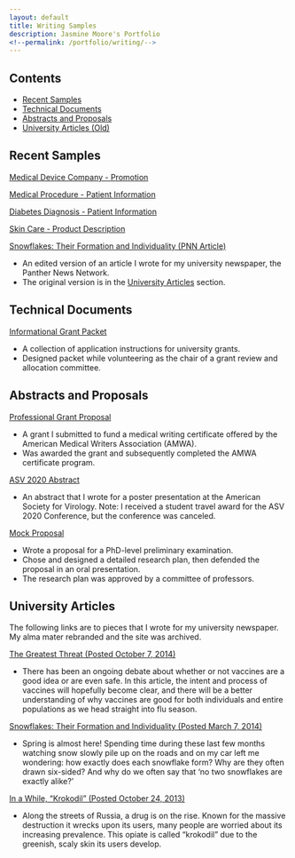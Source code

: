 ```yaml
---
layout: default
title: Writing Samples
description: Jasmine Moore's Portfolio
<!--permalink: /portfolio/writing/-->
---
```

## Contents
  - [Recent Samples](http://jasmine-shanay.github.io/portfolio/webpages/writing#recent-samples)
  - [Technical Documents](http://jasmine-shanay.github.io/portfolio/webpages/writing#technical-documents)
  - [Abstracts and Proposals](http://jasmine-shanay.github.io/portfolio/webpages/writing#abstracts-and-proposals)
  - [University Articles (Old)](http://jasmine-shanay.github.io/portfolio/webpages/writing#university-articles)

## Recent Samples

[Medical Device Company - Promotion](URL)
<!--Based on https://medicreations.com/-->

[Medical Procedure - Patient Information](URL)
<!--Breast biopsy, cholecystectomy, or root canal-->

[Diabetes Diagnosis - Patient Information](URL)
<!--Compare the types diabetes -->

[Skin Care - Product Description](URL)
<!--Hyaluronic acid/Glycolic acid/Vitamin C-->

[Snowflakes: Their Formation and Individuality (PNN Article)](https://acrobat.adobe.com/link/review?uri=urn:aaid:scds:US:71ae02af-358b-36be-ae5b-700268bbb55e)
*  An edited version of an article I wrote for my university newspaper, the Panther News Network.
*  The original version is in the [University Articles](#university-articles) section.

## Technical Documents

[Informational Grant Packet](http://jasmine-shanay.github.io/portfolio/webfiles/Grant_Packet.pdf)
* A collection of application instructions for university grants.
* Designed packet while volunteering as the chair of a grant review and allocation committee.

## Abstracts and Proposals

[Professional Grant Proposal](http://jasmine-shanay.github.io/portfolio/webfiles/JM_PG_Award.pdf)
*  A grant I submitted to fund a medical writing certificate offered by the American Medical Writers Association (AMWA).
*  Was awarded the grant and subsequently completed the AMWA certificate program. 

[ASV 2020 Abstract](https://acrobat.adobe.com/link/review?uri=urn:aaid:scds:US:2e516f86-7780-3547-a654-dec4d9d2f6cd)
*  An abstract that I wrote for a poster presentation at the American Society for Virology. 
Note: I received a student travel award for the ASV 2020 Conference, but the conference was canceled.

[Mock Proposal](http://jasmine-shanay.github.io/portfolio/webfiles/JM_Preliminary_Exam.pdf)
* Wrote a proposal for a PhD-level preliminary examination.
* Chose and designed a detailed research plan, then defended the proposal in an oral presentation.
* The research plan was approved by a committee of professors.

## University Articles

The following links are to pieces that I wrote for my university newspaper. My alma mater rebranded and the site was archived.

[The Greatest Threat (Posted October 7, 2014)](https://web.archive.org/web/20141012112707/http:/www.panthernewsnetwork.com/top-stories/2014/10/07/the-greatest-threat/)
*  There has been an ongoing debate about whether or not vaccines are a good idea or are even safe. In this article, the intent and process of vaccines will hopefully become clear, and there will be a better understanding of why vaccines are good for both individuals and entire populations as we head straight into flu season.

[Snowflakes: Their Formation and Individuality (Posted March 7, 2014)](https://web.archive.org/web/20140715174440/http:/www.panthernewsnetwork.com/top-stories/2014/03/07/snowflakes-their-formation-and-individuality/)
*  Spring is almost here! Spending time during these last few months watching snow slowly pile up on the roads and on my car left me wondering: how exactly does each snowflake form? Why are they often drawn six-sided? And why do we often say that ‘no two snowflakes are exactly alike?’

[In a While, “Krokodil” (Posted October 24, 2013)](https://web.archive.org/web/20140911194400/http:/www.panthernewsnetwork.com/top-stories/2013/10/24/in-a-while-krokodil/)
*  Along the streets of Russia, a drug is on the rise. Known for the massive destruction it wrecks upon its users, many people are worried about its increasing prevalence. This opiate is called “krokodil” due to the greenish, scaly skin its users develop.

